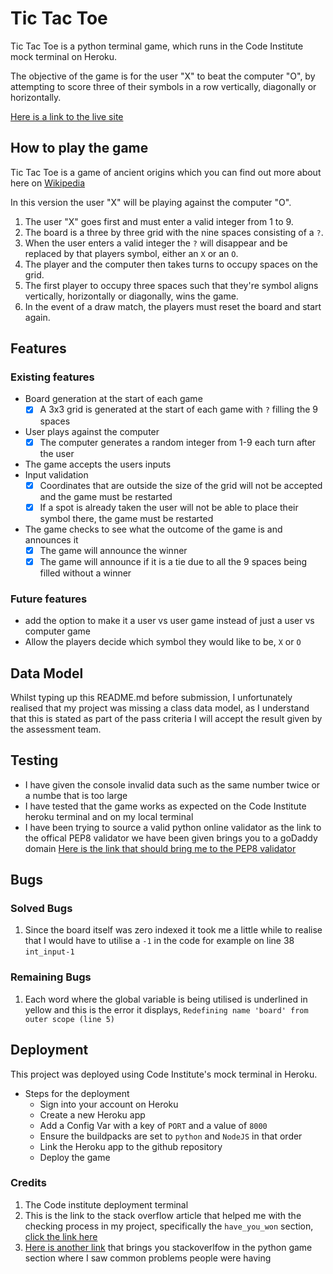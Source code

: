 # Tic Tac Toe

Tic Tac Toe is a python terminal game, which runs in the Code Institute mock terminal on Heroku.

The objective of the game is for the user "X" to beat the computer "O", by attempting to score three of 
their symbols in a row vertically, diagonally or horizontally.

[Here is a link to the live site](https://tic-tac-toe-proj.herokuapp.com/)


## How to play the game

Tic Tac Toe is a game of ancient origins which you can find out more about here on [Wikipedia](https://en.wikipedia.org/wiki/Tic-tac-toe)

In this version the user "X" will be playing against the computer "O".
1. The user "X" goes first and must enter a valid integer from 1 to 9.
2. The board is a three by three grid with the nine spaces consisting of a `?`.
3. When the user enters a valid integer the `?` will disappear and be replaced by that players symbol,
either an `X` or an `O`.
4. The player and the computer then takes turns to occupy spaces on the grid.
5. The first player to occupy three spaces such that they're symbol aligns vertically, horizontally or diagonally, wins the game.
6. In the event of a draw match, the players must reset the board and start again.

## Features

### Existing features

 * Board generation at the start of each game
     - [x] A 3x3 grid is generated at the start of each game with `?` filling the 9 spaces
 * User plays against the computer
     - [x] The computer generates a random integer from 1-9 each turn after the user
 * The game accepts the users inputs
 * Input validation
     - [x] Coordinates that are outside the size of the grid will not be accepted and the game must be restarted
     - [x] If a spot is already taken the user will not be able to place their symbol there, the game must be restarted
 * The game checks to see what the outcome of the game is and announces it
     - [x] The game will announce the winner
     - [x] The game will announce if it is a tie due to all the 9 spaces being filled without a winner
 
### Future features

* add the option to make it a user vs user game instead of just a user vs computer game
* Allow the players decide which symbol they would like to be, `X` or `O`

## Data Model

Whilst typing up this README.md before submission, I unfortunately realised that my project was missing a class data model, as I understand that this is stated as part of the pass criteria I will accept the result given by the assessment team.

## Testing

* I have given the console invalid data such as the same number twice or a numbe that is too large
* I have tested that the game works as expected on the Code Institute heroku terminal and on my local terminal
* I have been trying to source a valid python online validator as the link to the offical PEP8 validator we have been given brings you to a goDaddy domain [Here is the link that should bring me to the PEP8 validator](http://pep8online.com/)

## Bugs

### Solved Bugs

1. Since the board itself was zero indexed it took me a little while to realise that I would have to utilise a `-1` in the code for example on line 38 `int_input-1`

### Remaining Bugs

1. Each word where the global variable is being utilised is underlined in yellow and this is the error it displays, `Redefining name 'board' from outer scope (line 5)`

## Deployment

This project was deployed using Code Institute's mock terminal in Heroku.

* Steps for the deployment
    * Sign into your account on Heroku
    * Create a new Heroku app
    * Add a Config Var with a key of `PORT` and a value of `8000`
    * Ensure the buildpacks are set to `python` and `NodeJS` in that order
    * Link the Heroku app to the github repository
    * Deploy the game

### Credits

1. The Code institute deployment terminal
2. This is the link to the stack overflow article that helped me with the checking process in my project, specifically the `have_you_won` section, [click the link here](https://stackoverflow.com/questions/49160081/the-functions-for-this-python-tic-tac-toe-game-is-not-working)
3. [Here is another link](https://stackoverflow.com/search?q=python+tic+tac+toe&s=3fcb5a27-d899-4520-bf77-d75286442845) that brings you stackoverlfow in the python game section where I saw common problems people were having
